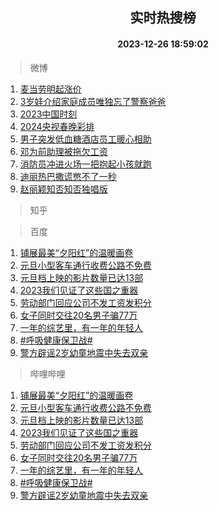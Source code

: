 <div align="center"><h2>实时热搜榜</h2><h4>2023-12-26 18:59:02</h4></div>

> 微博  

1. [麦当劳明起涨价](https://s.weibo.com/weibo?q=%23%E9%BA%A6%E5%BD%93%E5%8A%B3%E6%98%8E%E8%B5%B7%E6%B6%A8%E4%BB%B7%23&t=31&band_rank=1&Refer=top)<br />
2. [3岁娃介绍家庭成员唯独忘了警察爸爸](https://s.weibo.com/weibo?q=%233%E5%B2%81%E5%A8%83%E4%BB%8B%E7%BB%8D%E5%AE%B6%E5%BA%AD%E6%88%90%E5%91%98%E5%94%AF%E7%8B%AC%E5%BF%98%E4%BA%86%E8%AD%A6%E5%AF%9F%E7%88%B8%E7%88%B8%23&t=31&band_rank=2&Refer=top)<br />
3. [2023中国时刻](https://s.weibo.com/weibo?q=%232023%E4%B8%AD%E5%9B%BD%E6%97%B6%E5%88%BB%23&t=31&band_rank=3&Refer=top)<br />
4. [2024央视春晚彩排](https://s.weibo.com/weibo?q=%232024%E5%A4%AE%E8%A7%86%E6%98%A5%E6%99%9A%E5%BD%A9%E6%8E%92%23&t=31&band_rank=4&Refer=top)<br />
5. [男子突发低血糖酒店员工暖心相助](https://s.weibo.com/weibo?q=%23%E7%94%B7%E5%AD%90%E7%AA%81%E5%8F%91%E4%BD%8E%E8%A1%80%E7%B3%96%E9%85%92%E5%BA%97%E5%91%98%E5%B7%A5%E6%9A%96%E5%BF%83%E7%9B%B8%E5%8A%A9%23&t=31&band_rank=5&Refer=top)<br />
6. [邓为前助理被拖欠工资](https://s.weibo.com/weibo?q=%E9%82%93%E4%B8%BA%E5%89%8D%E5%8A%A9%E7%90%86%E8%A2%AB%E6%8B%96%E6%AC%A0%E5%B7%A5%E8%B5%84&t=31&band_rank=6&Refer=top)<br />
7. [消防员冲进火场一把抱起小孩就跑](https://s.weibo.com/weibo?q=%23%E6%B6%88%E9%98%B2%E5%91%98%E5%86%B2%E8%BF%9B%E7%81%AB%E5%9C%BA%E4%B8%80%E6%8A%8A%E6%8A%B1%E8%B5%B7%E5%B0%8F%E5%AD%A9%E5%B0%B1%E8%B7%91%23&t=31&band_rank=7&Refer=top)<br />
8. [迪丽热巴撒谎憋不了一秒](https://s.weibo.com/weibo?q=%23%E8%BF%AA%E4%B8%BD%E7%83%AD%E5%B7%B4%E6%92%92%E8%B0%8E%E6%86%8B%E4%B8%8D%E4%BA%86%E4%B8%80%E7%A7%92%23&t=31&band_rank=8&Refer=top)<br />
9. [赵丽颖知否知否独唱版](https://s.weibo.com/weibo?q=%23%E8%B5%B5%E4%B8%BD%E9%A2%96%E7%9F%A5%E5%90%A6%E7%9F%A5%E5%90%A6%E7%8B%AC%E5%94%B1%E7%89%88%23&t=31&band_rank=9&Refer=top)<br />

> 知乎  


> 百度  

1. [铺展最美“夕阳红”的温暖画卷](https://www.baidu.com/s?wd=%E9%93%BA%E5%B1%95%E6%9C%80%E7%BE%8E%E2%80%9C%E5%A4%95%E9%98%B3%E7%BA%A2%E2%80%9D%E7%9A%84%E6%B8%A9%E6%9A%96%E7%94%BB%E5%8D%B7&sa=fyb_news&rsv_dl=fyb_news)<br />
2. [元旦小型客车通行收费公路不免费](https://www.baidu.com/s?wd=%E5%85%83%E6%97%A6%E5%B0%8F%E5%9E%8B%E5%AE%A2%E8%BD%A6%E9%80%9A%E8%A1%8C%E6%94%B6%E8%B4%B9%E5%85%AC%E8%B7%AF%E4%B8%8D%E5%85%8D%E8%B4%B9&sa=fyb_news&rsv_dl=fyb_news)<br />
3. [元旦档上映的影片数量已达13部](https://www.baidu.com/s?wd=%E5%85%83%E6%97%A6%E6%A1%A3%E4%B8%8A%E6%98%A0%E7%9A%84%E5%BD%B1%E7%89%87%E6%95%B0%E9%87%8F%E5%B7%B2%E8%BE%BE13%E9%83%A8&sa=fyb_news&rsv_dl=fyb_news)<br />
4. [2023我们见证了这些国之重器](https://www.baidu.com/s?wd=2023%E6%88%91%E4%BB%AC%E8%A7%81%E8%AF%81%E4%BA%86%E8%BF%99%E4%BA%9B%E5%9B%BD%E4%B9%8B%E9%87%8D%E5%99%A8&sa=fyb_news&rsv_dl=fyb_news)<br />
5. [劳动部门回应公司不发工资发积分](https://www.baidu.com/s?wd=%E5%8A%B3%E5%8A%A8%E9%83%A8%E9%97%A8%E5%9B%9E%E5%BA%94%E5%85%AC%E5%8F%B8%E4%B8%8D%E5%8F%91%E5%B7%A5%E8%B5%84%E5%8F%91%E7%A7%AF%E5%88%86&sa=fyb_news&rsv_dl=fyb_news)<br />
6. [女子同时交往20名男子骗77万](https://www.baidu.com/s?wd=%E5%A5%B3%E5%AD%90%E5%90%8C%E6%97%B6%E4%BA%A4%E5%BE%8020%E5%90%8D%E7%94%B7%E5%AD%90%E9%AA%9777%E4%B8%87&sa=fyb_news&rsv_dl=fyb_news)<br />
7. [一年的综艺里，有一年的年轻人](https://www.baidu.com/s?wd=%E4%B8%80%E5%B9%B4%E7%9A%84%E7%BB%BC%E8%89%BA%E9%87%8C%EF%BC%8C%E6%9C%89%E4%B8%80%E5%B9%B4%E7%9A%84%E5%B9%B4%E8%BD%BB%E4%BA%BA&sa=fyb_news&rsv_dl=fyb_news)<br />
8. [#呼吸健康保卫战#](https://www.baidu.com/s?wd=%23%E5%91%BC%E5%90%B8%E5%81%A5%E5%BA%B7%E4%BF%9D%E5%8D%AB%E6%88%98%23&sa=fyb_news&rsv_dl=fyb_news)<br />
9. [警方辟谣2岁幼童地震中失去双亲](https://www.baidu.com/s?wd=%E8%AD%A6%E6%96%B9%E8%BE%9F%E8%B0%A32%E5%B2%81%E5%B9%BC%E7%AB%A5%E5%9C%B0%E9%9C%87%E4%B8%AD%E5%A4%B1%E5%8E%BB%E5%8F%8C%E4%BA%B2&sa=fyb_news&rsv_dl=fyb_news)<br />

> 哔哩哔哩  

1. [铺展最美“夕阳红”的温暖画卷](https://www.baidu.com/s?wd=%E9%93%BA%E5%B1%95%E6%9C%80%E7%BE%8E%E2%80%9C%E5%A4%95%E9%98%B3%E7%BA%A2%E2%80%9D%E7%9A%84%E6%B8%A9%E6%9A%96%E7%94%BB%E5%8D%B7&sa=fyb_news&rsv_dl=fyb_news)<br />
2. [元旦小型客车通行收费公路不免费](https://www.baidu.com/s?wd=%E5%85%83%E6%97%A6%E5%B0%8F%E5%9E%8B%E5%AE%A2%E8%BD%A6%E9%80%9A%E8%A1%8C%E6%94%B6%E8%B4%B9%E5%85%AC%E8%B7%AF%E4%B8%8D%E5%85%8D%E8%B4%B9&sa=fyb_news&rsv_dl=fyb_news)<br />
3. [元旦档上映的影片数量已达13部](https://www.baidu.com/s?wd=%E5%85%83%E6%97%A6%E6%A1%A3%E4%B8%8A%E6%98%A0%E7%9A%84%E5%BD%B1%E7%89%87%E6%95%B0%E9%87%8F%E5%B7%B2%E8%BE%BE13%E9%83%A8&sa=fyb_news&rsv_dl=fyb_news)<br />
4. [2023我们见证了这些国之重器](https://www.baidu.com/s?wd=2023%E6%88%91%E4%BB%AC%E8%A7%81%E8%AF%81%E4%BA%86%E8%BF%99%E4%BA%9B%E5%9B%BD%E4%B9%8B%E9%87%8D%E5%99%A8&sa=fyb_news&rsv_dl=fyb_news)<br />
5. [劳动部门回应公司不发工资发积分](https://www.baidu.com/s?wd=%E5%8A%B3%E5%8A%A8%E9%83%A8%E9%97%A8%E5%9B%9E%E5%BA%94%E5%85%AC%E5%8F%B8%E4%B8%8D%E5%8F%91%E5%B7%A5%E8%B5%84%E5%8F%91%E7%A7%AF%E5%88%86&sa=fyb_news&rsv_dl=fyb_news)<br />
6. [女子同时交往20名男子骗77万](https://www.baidu.com/s?wd=%E5%A5%B3%E5%AD%90%E5%90%8C%E6%97%B6%E4%BA%A4%E5%BE%8020%E5%90%8D%E7%94%B7%E5%AD%90%E9%AA%9777%E4%B8%87&sa=fyb_news&rsv_dl=fyb_news)<br />
7. [一年的综艺里，有一年的年轻人](https://www.baidu.com/s?wd=%E4%B8%80%E5%B9%B4%E7%9A%84%E7%BB%BC%E8%89%BA%E9%87%8C%EF%BC%8C%E6%9C%89%E4%B8%80%E5%B9%B4%E7%9A%84%E5%B9%B4%E8%BD%BB%E4%BA%BA&sa=fyb_news&rsv_dl=fyb_news)<br />
8. [#呼吸健康保卫战#](https://www.baidu.com/s?wd=%23%E5%91%BC%E5%90%B8%E5%81%A5%E5%BA%B7%E4%BF%9D%E5%8D%AB%E6%88%98%23&sa=fyb_news&rsv_dl=fyb_news)<br />
9. [警方辟谣2岁幼童地震中失去双亲](https://www.baidu.com/s?wd=%E8%AD%A6%E6%96%B9%E8%BE%9F%E8%B0%A32%E5%B2%81%E5%B9%BC%E7%AB%A5%E5%9C%B0%E9%9C%87%E4%B8%AD%E5%A4%B1%E5%8E%BB%E5%8F%8C%E4%BA%B2&sa=fyb_news&rsv_dl=fyb_news)<br />
